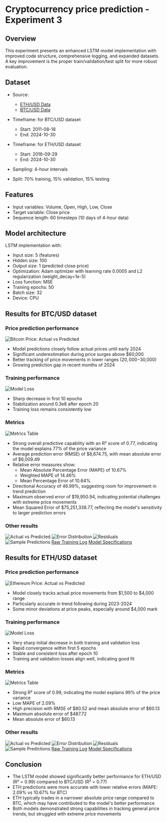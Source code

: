 # Cryptocurrency price prediction - Experiment 3

## Overview
This experiment presents an enhanced LSTM model implementation with improved code structure, comprehensive logging, and expanded datasets. A key improvement is the proper train/validation/test split for more robust evaluation. 

## Dataset
- Source:
  - [ETH/USD Data](https://www.kaggle.com/datasets/imranbukhari/comprehensive-ethusd-1m-data)
  - [BTC/USD Data](https://www.kaggle.com/datasets/imranbukhari/comprehensive-btcusd-1m-data)

- Timeframe: for BTC/USD dataset
  - Start: 2011-08-18
  - End: 2024-10-30
- Timeframe: for ETH/USD dataset
  - Start: 2016-09-29
  - End: 2024-10-30
- Sampling: 4-hour intervals
- Split: 70% training, 15% validation, 15% testing

## Features
- Input variables: Volume, Open, High, Low, Close
- Target variable: Close price
- Sequence length: 60 timesteps (10 days of 4-hour data)

## Model architecture
LSTM implementation with:
- Input size: 5 (features)
- Hidden size: 100
- Output size: 1 (predicted close price)
- Optimization: Adam optimizer with learning rate 0.0005 and L2 regularization (weight_decay=1e-5)
- Loss function: MSE
- Training epochs: 50
- Batch size: 32
- Device: CPU

## Results for BTC/USD dataset

### Price prediction performance
![Bitcoin Price: Actual vs Predicted](results/btc/time_series.png)
- Model predictions closely follow actual prices until early 2024
- Significant underestimation during price surges above $60,000
- Better tracking of price movements in lower ranges ($20,000-$30,000)
- Growing prediction gap in recent months of 2024


### Training performance
![Model Loss](results/btc/training_history.png)

- Sharp decrease in first 10 epochs
- Stabilization around 0.3e8 after epoch 20
- Training loss remains consistently low

### Metrics
![Metrics Table](results/btc/metrics_table.png)

- Strong overall predictive capability with an R² score of 0.77, indicating the model explains 77% of the price variance
- Average prediction error (RMSE) of $8,674.75, with mean absolute error of $6,009.49
- Relative error measures show:
  - Mean Absolute Percentage Error (MAPE) of 10.67%
  - Weighted MAPE of 14.46%
  - Mean Percentage Error of 10.64%
- Directional Accuracy of 46.99%, suggesting room for improvement in trend prediction
- Maximum observed error of $19,950.94, indicating potential challenges with extreme price movements
- Mean Squared Error of $75,251,338.77, reflecting the model's sensitivity to larger prediction errors


### Other results
![Actual vs Predicted](results/btc/actual_vs_predicted.png)
![Error Distribution](results/btc/error_distribution.png)
![Residuals](results/btc/residuals.png)
![Sample Predictions](results/btc/sample_predictions.png)
[Raw Training Log](results/btc/training.log)
[Model Specifications](results/btc/model_specifications.txt)

## Results for ETH/USD dataset

### Price prediction performance
![Ethereum Price: Actual vs Predicted](results/eth/time_series.png)

- Model closely tracks actual price movements from $1,500 to $4,000 range
- Particularly accurate in trend following during 2023-2024
- Some minor deviations at price peaks, especially around $4,000 mark

### Training performance
![Model Loss](results/eth/training_history.png)

- Very sharp initial decrease in both training and validation loss
- Rapid convergence within first 5 epochs
- Stable and consistent loss after epoch 10
- Training and validation losses align well, indicating good fit

### Metrics
![Metrics Table](results/eth/metrics_table.png)

- Strong R² score of 0.99, indicating the model explains 99% of the price variance
- Low MAPE of 2.09%
- High precision with RMSE of $80.52 and mean absolute error of $60.13
- Maximum absolute error of $487.72
- Mean absolute error of $60.13

### Other results
![Actual vs Predicted](results/eth/actual_vs_predicted.png)
![Error Distribution](results/eth/error_distribution.png)
![Residuals](results/eth/residuals.png)
![Sample Predictions](results/eth/sample_predictions.png)
[Raw Training Log](results/eth/training.log)
[Model Specifications](results/eth/model_specifications.txt)

## Conclusion

- The LSTM model showed significantly better performance for ETH/USD (R² = 0.99) compared to BTC/USD (R² = 0.77)
- ETH predictions were more accurate with lower relative errors (MAPE: 2.09% vs 10.67% for BTC)
- ETH typically trades in a narrower absolute price range compared to BTC, which may have contributed to the model's better performance
- Both models demonstrated strong capabilities in tracking general price trends, but struggled with extreme price movements